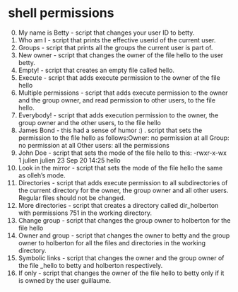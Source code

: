 # shell permissions 

0. My name is Betty - script that changes your user ID to betty.
1. Who am I - script that prints the effective userid of the current user.
2. Groups - script that prints all the groups the current user is part of.
3. New owner - script that changes the owner of the file hello to the user betty.
4. Empty! - script that creates an empty file called hello.
5. Execute - script that adds execute permission to the owner of the file hello
6. Multiple permissions - script that adds execute permission to the owner and the group owner, and read permission to other users, to the file hello.
7. Everybody! - script that adds execution permission to the owner, the group owner and the other users, to the file hello
8. James Bond - this had a sense of humor :) . script that sets the permission to the file hello as follows:Owner: 
    no permission at all
    Group: no permission at all
    Other users: all the permissions
9. John Doe - script that sets the mode of the file hello to this:
    -rwxr-x-wx 1 julien julien 23 Sep 20 14:25 hello
10. Look in the mirror - script that sets the mode of the file hello the same as olleh’s mode.
11. Directories -  script that adds execute permission to all subdirectories of the current directory for the owner, the group owner and all other users. Regular files should not      be changed.
12. More directories - script that creates a directory called dir_holberton with permissions 751 in the working directory.
13. Change group -  script that changes the group owner to holberton for the file hello
14. Owner and group - script that changes the owner to betty and the group owner to holberton for all the files and directories in the working directory.
15. Symbolic links - script that changes the owner and the group owner of the file _hello to betty and holberton respectively.
16. If only - script that changes the owner of the file hello to betty only if it is owned by the user guillaume.
